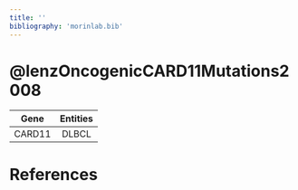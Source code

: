 ```yaml
---
title: ''
bibliography: 'morinlab.bib'
---
```


# @lenzOncogenicCARD11Mutations2008
|Gene|Entities|
|:-:|:-:|
|CARD11|DLBCL|

# References

